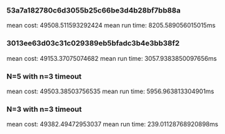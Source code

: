 ### 53a7a182780c6d3055b25c66be3d4b28bf7bb88a
mean cost: 49508.511593292424
mean run time: 8205.589056015015ms

### 3013ee63d03c31c029389eb5bfadc3b4e3bb38f2
mean cost: 49153.37075074682
mean run time: 3057.9383850097656ms

### N=5 with n=3 timeout
mean cost: 49503.38503756535
mean run time: 5956.963813304901ms

### N=3 with n=3 timeout
mean cost: 49382.49472953037
mean run time: 239.01128768920898ms
